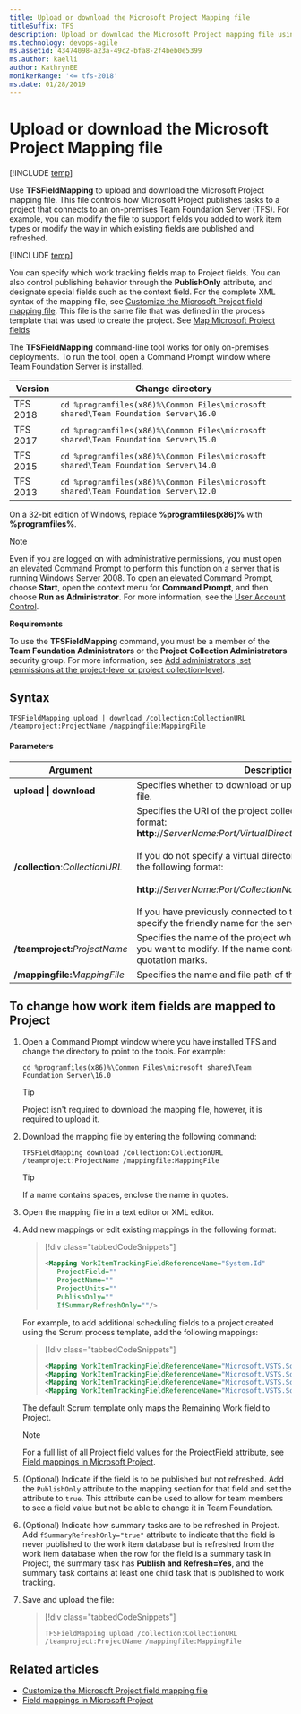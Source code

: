 ```yaml
---
title: Upload or download the Microsoft Project Mapping file
titleSuffix: TFS
description: Upload or download the Microsoft Project mapping file using the TFSFieldMapping command
ms.technology: devops-agile
ms.assetid: 43474098-a23a-49c2-bfa8-2f4beb0e5399
ms.author: kaelli
author: KathrynEE
monikerRange: '<= tfs-2018'
ms.date: 01/28/2019
---
```


# Upload or download the Microsoft Project Mapping file

[!INCLUDE [temp](../../includes/version-tfs-2018-earlier.md)]

Use **TFSFieldMapping** to upload and download the Microsoft Project mapping file. This file controls how Microsoft Project publishes tasks to a project that connects to an on-premises Team Foundation Server (TFS). For example, you can modify the file to support fields you added to work item types or modify the way in which existing fields are published and refreshed.

[!INCLUDE [temp](includes/project-integration-deprecated.md)]

You can specify which work tracking fields map to Project fields. You can also control publishing behavior through the **PublishOnly** attribute, and designate special fields such as the context field. For the complete XML syntax of the mapping file, see [Customize the Microsoft Project field mapping file](customize-project-field-mapping-file.md). This file is the same file that was defined in the process template that was used to create the project. See [Map Microsoft Project fields](map-microsoft-project-fields-to-tf-fields.md)

The **TFSFieldMapping** command-line tool works for only on-premises deployments. To run the tool, open a Command Prompt window where Team Foundation Server is installed.

| Version  | Change directory                                                                   |
| -------- | ---------------------------------------------------------------------------------- |
| TFS 2018 | `cd %programfiles(x86)%\Common Files\microsoft shared\Team Foundation Server\16.0` |
| TFS 2017 | `cd %programfiles(x86)%\Common Files\microsoft shared\Team Foundation Server\15.0` |
| TFS 2015 | `cd %programfiles(x86)%\Common Files\microsoft shared\Team Foundation Server\14.0` |
| TFS 2013 | `cd %programfiles(x86)%\Common Files\microsoft shared\Team Foundation Server\12.0` |

On a 32-bit edition of Windows, replace **%programfiles(x86)%** with **%programfiles%**.

> [!NOTE]  
>  Even if you are logged on with administrative permissions, you must open an elevated Command Prompt to perform this function on a server that is running Windows Server 2008. To open an elevated Command Prompt, choose **Start**, open the context menu for **Command Prompt**, and then choose **Run as Administrator**. For more information, see the [User Account Control](</previous-versions/windows/it-pro/windows-server-2008-R2-and-2008/cc772207(v=ws.10)>).

**Requirements**

To use the **TFSFieldMapping** command, you must be a member of the **Team Foundation Administrators** or the **Project Collection Administrators** security group. For more information, see [Add administrators, set permissions at the project-level or project collection-level](../../organizations/security/set-project-collection-level-permissions.md).

## Syntax

```
TFSFieldMapping upload | download /collection:CollectionURL /teamproject:ProjectName /mappingfile:MappingFile
```

#### Parameters

| **Argument**                         | **Description**                                                                                                                                                                                                                                                                                                                                                                                                                  |
| ------------------------------------ | -------------------------------------------------------------------------------------------------------------------------------------------------------------------------------------------------------------------------------------------------------------------------------------------------------------------------------------------------------------------------------------------------------------------------------- |
| **upload &#124; download**           | Specifies whether to download or upload the field mapping file.                                                                                                                                                                                                                                                                                                                                                                  |
| **/collection**:<i>CollectionURL</i> | Specifies the URI of the project collection in the following format: **http**://_ServerName:Port/VirtualDirectoryName/CollectionName_<br /><br /> If you do not specify a virtual directory is used, you must use the following format:<br /><br /> **http**://_ServerName:Port/CollectionName_<br /><br /> If you have previously connected to the server, you can specify the friendly name for the server instead of the URI. |
| **/teamproject:**<i>ProjectName</i>  | Specifies the name of the project whose mapping parameters you want to modify. If the name contains spaces, enclose it in quotation marks.                                                                                                                                                                                                                                                                                       |
| **/mappingfile:**<i>MappingFile</i>  | Specifies the name and file path of the mapping file.                                                                                                                                                                                                                                                                                                                                                                            |

## To change how work item fields are mapped to Project

1.  Open a Command Prompt window where you have installed TFS and change the directory to point to the tools. For example:

    ```
    cd %programfiles(x86)%\Common Files\microsoft shared\Team Foundation Server\16.0
    ```

    > [!TIP]  
    >  Project isn't required to download the mapping file, however, it is required to upload it.

2.  Download the mapping file by entering the following command:

    ```
    TFSFieldMapping download /collection:CollectionURL /teamproject:ProjectName /mappingfile:MappingFile
    ```

    > [!TIP]  
    >  If a name contains spaces, enclose the name in quotes.

3.  Open the mapping file in a text editor or XML editor.

4.  Add new mappings or edit existing mappings in the following format:

    > [!div class="tabbedCodeSnippets"]
    >
    > ```XML
    > <Mapping WorkItemTrackingFieldReferenceName="System.Id"
    >    ProjectField=""
    >    ProjectName=""
    >    ProjectUnits=""
    >    PublishOnly=""
    >    IfSummaryRefreshOnly=""/>
    > ```

    For example, to add additional scheduling fields to a project created using the Scrum process template, add the following mappings:

    > [!div class="tabbedCodeSnippets"]
    >
    > ```XML
    > <Mapping WorkItemTrackingFieldReferenceName="Microsoft.VSTS.Scheduling.StartDate" ProjectField="pjTaskStart" PublishOnly="true" />
    > <Mapping WorkItemTrackingFieldReferenceName="Microsoft.VSTS.Scheduling.FinishDate" ProjectField="pjTaskFinish" PublishOnly="true" />
    > <Mapping WorkItemTrackingFieldReferenceName="Microsoft.VSTS.Scheduling.OriginalEstimate" ProjectField="pjTaskBaselineWork" ProjectUnits="pjHour" IfSummaryRefreshOnly="true" />
    > <Mapping WorkItemTrackingFieldReferenceName="Microsoft.VSTS.Scheduling.CompletedWork" ProjectField="pjTaskActualWork" ProjectUnits="pjHour" IfSummaryRefreshOnly="true" />
    > ```

    The default Scrum template only maps the Remaining Work field to Project.

    > [!NOTE]  
    >  For a full list of all Project field values for the ProjectField attribute, see [Field mappings in Microsoft Project](field-mappings-in-microsoft-project.md).

5.  (Optional) Indicate if the field is to be published but not refreshed. Add the `PublishOnly` attribute to the mapping section for that field and set the attribute to `true`. This attribute can be used to allow for team members to see a field value but not be able to change it in Team Foundation.

6.  (Optional) Indicate how summary tasks are to be refreshed in Project. Add `fSummaryRefreshOnly="true"` attribute to indicate that the field is never published to the work item database but is refreshed from the work item database when the row for the field is a summary task in Project, the summary task has **Publish and Refresh=Yes**, and the summary task contains at least one child task that is published to work tracking.

7.  Save and upload the file:

    > [!div class="tabbedCodeSnippets"]
    >
    > ```
    > TFSFieldMapping upload /collection:CollectionURL /teamproject:ProjectName /mappingfile:MappingFile
    > ```

## Related articles

- [Customize the Microsoft Project field mapping file](customize-project-field-mapping-file.md)
- [Field mappings in Microsoft Project](field-mappings-in-microsoft-project.md)

